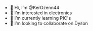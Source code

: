 - 👋 Hi, I’m @KerOzenn44
- 👀 I’m interested in electronics  
- 🌱 I’m currently learning PIC's
- 💞️ I’m looking to collaborate on Dyson


<!---
KerOzenn44/KerOzenn44 is a ✨ special ✨ repository because its `README.md` (this file) appears on your GitHub profile.
You can click the Preview link to take a look at your changes.
--->
